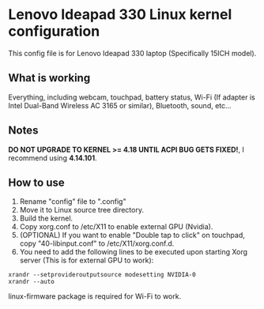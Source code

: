 # Lenovo Ideapad 330 Linux kernel configuration
This config file is for Lenovo Ideapad 330 laptop (Specifically 15ICH model).

## What is working
Everything, including webcam, touchpad, battery status, Wi-Fi (If adapter is Intel Dual-Band Wireless AC 3165 or similar), Bluetooth, sound, etc...

## Notes
**DO NOT UPGRADE TO KERNEL >= 4.18 UNTIL ACPI BUG GETS FIXED!**, I recommend 
using **4.14.101**.

## How to use
1. Rename "config" file to ".config"
2. Move it to Linux source tree directory.
3. Build the kernel.
5. Copy xorg.conf to /etc/X11 to enable external GPU (Nvidia).
6. (OPTIONAL) If you want to enable "Double tap to click" on touchpad, copy 
"40-libinput.conf" to /etc/X11/xorg.conf.d.
7. You need to add the following lines to be executed upon starting Xorg server (This is for external GPU to work):

```
xrandr --setprovideroutputsource modesetting NVIDIA-0
xrandr --auto
```


linux-firmware package is required for Wi-Fi to work.
